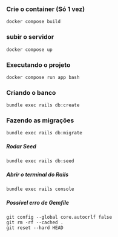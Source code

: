 
### Crie o container (Só 1 vez)
```
docker compose build
```

### subir o servidor
```
docker compose up
```

### Executando o projeto
```
docker compose run app bash
```

### Criando o banco
```
bundle exec rails db:create
```

### Fazendo as migrações
```
bundle exec rails db:migrate
```

##### Rodar Seed
```
bundle exec rails db:seed
```
##### Abrir o terminal do Rails

```
bundle exec rails console
```

##### Possível erro de Gemfile

```
git config --global core.autocrlf false
git rm -rf --cached .
git reset --hard HEAD

```